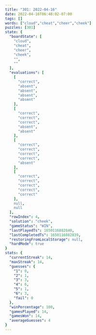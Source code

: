 ```yaml
---
title: "301: 2022-04-16"
date: 2022-04-16T06:48:02-07:00
tags: []
words: ["cloud","cheat","cheer","cheek"]
puzzles: [301]
state: {
  "boardState": [
    "cloud",
    "cheat",
    "cheer",
    "cheek",
    "",
    ""
  ],
  "evaluations": [
    [
      "correct",
      "absent",
      "absent",
      "absent",
      "absent"
    ],
    [
      "correct",
      "correct",
      "correct",
      "absent",
      "absent"
    ],
    [
      "correct",
      "correct",
      "correct",
      "correct",
      "absent"
    ],
    [
      "correct",
      "correct",
      "correct",
      "correct",
      "correct"
    ],
    null,
    null
  ],
  "rowIndex": 4,
  "solution": "cheek",
  "gameStatus": "WIN",
  "lastPlayedTs": 1650116882840,
  "lastCompletedTs": 1650116882839,
  "restoringFromLocalStorage": null,
  "hardMode": true
}
stats: {
  "currentStreak": 14,
  "maxStreak": 14,
  "guesses": {
    "1": 0,
    "2": 1,
    "3": 3,
    "4": 6,
    "5": 1,
    "6": 3,
    "fail": 0
  },
  "winPercentage": 100,
  "gamesPlayed": 14,
  "gamesWon": 14,
  "averageGuesses": 4
}
---
```


<!-- more -->
